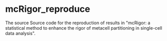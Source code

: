 # mcRigor_reproduce
The source Source code for the reproduction of results in "mcRigor: a statistical method to enhance the rigor of metacell partitioning in single-cell data analysis".
